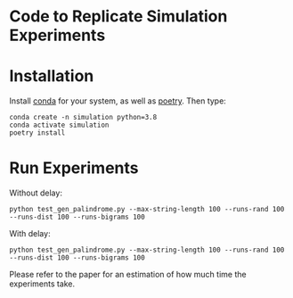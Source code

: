 # Code to Replicate Simulation Experiments

# Installation

Install [conda](https://docs.anaconda.com/miniconda/) for your system, as well as [poetry](https://python-poetry.org/docs/). Then type:

```commandline
conda create -n simulation python=3.8
conda activate simulation
poetry install
```

# Run Experiments

Without delay:

```commandline
python test_gen_palindrome.py --max-string-length 100 --runs-rand 100 --runs-dist 100 --runs-bigrams 100
```

With delay:

```commandline
python test_gen_palindrome.py --max-string-length 100 --runs-rand 100 --runs-dist 100 --runs-bigrams 100
```

Please refer to the paper for an estimation of how much time the experiments take.

